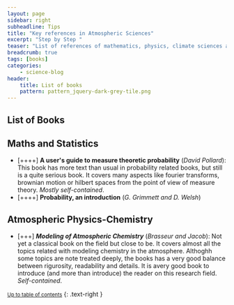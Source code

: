 ```yaml
---
layout: page
sidebar: right
subheadline: Tips
title: "Key references in Atmospheric Sciences"
excerpt: "Step by Step "
teaser: "List of references of mathematics, physics, climate sciences and meteoroligy that I found interesting to read and study. A small overview of each book is given. A subjective level of difficulty of each book is indicated from 1 (easy) to 5 (difficult) with+ symbol."
breadcrumb: true
tags: [books]
categories:
    - science-blog
header:
    title: List of books
    pattern: pattern_jquery-dark-grey-tile.png
---
```


List of Books
---------------------------

## Maths and Statistics

- [++++] **A user's guide to measure theoretic probability** (*David Pollard*): This book has more text than usual in probability related books, but still is a quite serious book. It covers many aspects like fourier transforms, brownian motion or hilbert spaces from the point of view of measure theory. *Mostly self-contained*.
- [++++] **Probability, an introduction** (*G. Grimmett and D. Welsh*)

## Atmospheric Physics-Chemistry

- [+++] ***Modeling of Atmospheric Chemistry*** (*Brasseur and Jacob*): Not yet a classical book on the field but close to be. It covers almost all the topics related with modeling chemistry in the atmosphere. Althoghh some topics are note treated deeply, the books has a very good balance between rigurosity, readability and details. It is avery good book to introduce (and more than introduce) the reader on this research field. *Self-contained*.



<small markdown="1">[Up to table of contents](#toc)</small>
{: .text-right }
